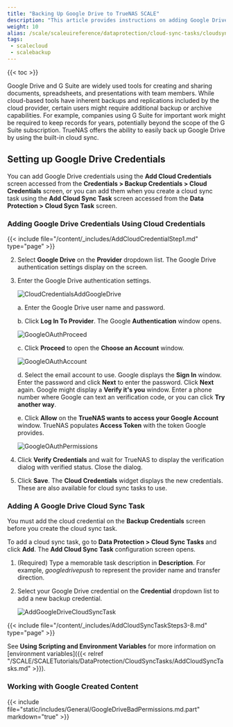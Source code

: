 ```yaml
---
title: "Backing Up Google Drive to TrueNAS SCALE"
description: "This article provides instructions on adding Google Drives cloud credentials using **Add Cloud Credentials** and **Add Cloud Sync Task** screens. It also provides information on working with Google-created content."
weight: 10
alias: /scale/scaleuireference/dataprotection/cloud-sync-tasks/cloudsynctaskgoogledrive/
tags:
 - scalecloud
 - scalebackup
---
```


{{< toc >}}

Google Drive and G Suite are widely used tools for creating and sharing documents, spreadsheets, and presentations with team members. 
While cloud-based tools have inherent backups and replications included by the cloud provider, certain users might require additional backup or archive capabilities. 
For example, companies using G Suite for important work might be required to keep records for years, potentially beyond the scope of the G Suite subscription. 
TrueNAS offers the ability to easily back up Google Drive by using the built-in cloud sync.

## Setting up Google Drive Credentials

You can add Google Drive credentials using the **Add Cloud Credentials** screen accessed from the **Credentials > Backup Credentials > Cloud Credentials** screen, or you can add them when you create a cloud sync task using the **Add Cloud Sync Task** screen accessed from the **Data Protection > Cloud Sycn Task** screen.

### Adding Google Drive Credentials Using Cloud Credentials

{{< include file="/content/_includes/AddCloudCredentialStep1.md" type="page" >}}

2. Select **Google Drive** on the **Provider** dropdown list. The Google Drive authentication settings display on the screen.
   
3. Enter the Google Drive authentication settings.
   
   ![CloudCredentialsAddGoogleDrive](/images/SCALE/CredentialsAddCredentials.png "CredentialsAddCredentials")

   a. Enter the Google Drive user name and password.

   b. Click **Log In To Provider**. The Google **Authentication** window opens. 
      
      ![GoogleOAuthProceed](/images/TrueNASCommon/GoogleOAuthProceed.png "Google OAuth Proceed")
   
   c. Click **Proceed** to open the **Choose an Account** window.
      
      ![GoogleOAuthAccount](/images/TrueNASCommon/GoogleOAuthAccount.png "Google OAuth Account")
    
    d. Select the email account to use. Google displays the **Sign In** window. Enter the password and click **Next** to enter the password. Click **Next** again.
       Google might display a **Verify it's you** window. Enter a phone number where Google can text an verification code, or you can click **Try another way**. 

    e. Click **Allow** on the **TrueNAS wants to access your Google Account** window. TrueNAS populates **Access Token** with the token Google provides.
       
      ![GoogleOAuthPermissions](/images/TrueNASCommon/GoogleOAuthPermissions.png "Google OAuth Permissions")
    
4. Click **Verify Credentials** and wait for TrueNAS to display the verification dialog with verified status. Close the dialog.

5. Click **Save**. 
   The **Cloud Credentials** widget displays the new credentials. These are also available for cloud sync tasks to use.

### Adding A Google Drive Cloud Sync Task

You must add the cloud credential on the **Backup Credentials** screen before you create the cloud sync task. 

To add a cloud sync task, go to **Data Protection > Cloud Sync Tasks** and click **Add**. The **Add Cloud Sync Task** configuration screen opens.

1. (Required) Type a memorable task description in **Description**. For example, *googledrivepush* to represent the provider name and transfer direction.

2. Select your Google Drive credential on the **Credential** dropdown list to add a new backup credential. 

   ![AddGoogleDriveCloudSyncTask](/images/SCALE/22.12/AddGoogleDriveCloudSyncTask.png "Add Google Drive Cloud Sync Settings")

{{< include file="/content/_includes/AddCloudSyncTaskSteps3-8.md" type="page" >}}

See **Using Scripting and Environment Variables** for more information on [environment variables]({{< relref "/SCALE/SCALETutorials/DataProtection/CloudSyncTasks/AddCloudSyncTasks.md" >}}).

### Working with Google Created Content

{{< include file="static/includes/General/GoogleDriveBadPermissions.md.part" markdown="true" >}}
